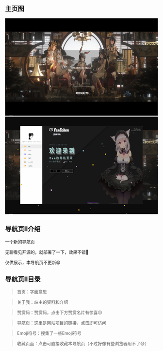 ## 主页图

<img src="../../img/dhy2/dhy21.png" height="320px" class="img" /><img src="../../img/dhy2/dhy22.png" height="320px" class="img" />

## 导航页Ⅱ介绍

一个新的导航页

无聊看见开源的，就部署了一下，效果不错🤣

仅供展示，本导航页不更新😁

## 导航页Ⅱ目录

> 首页：字面意思

> 关于我：站主的资料和介绍

> 赞赏码：赞赏码，点击下方赞赏名片有惊喜😲

> 导航页：这里是网站项目的链接，点击即可访问

> Emoji符号：搜集了一些Emoji符号

> 收藏页面：点击可直接收藏本导航页（不过好像有些浏览器用不了😅）